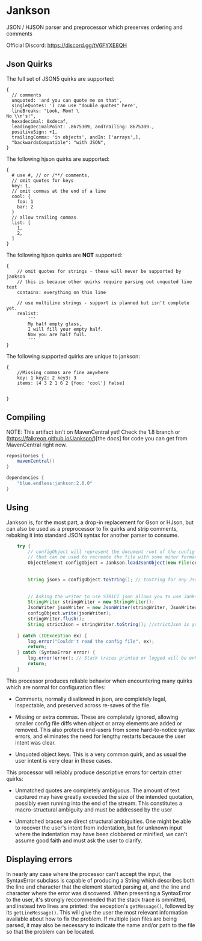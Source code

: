 # Jankson
JSON / HJSON parser and preprocessor which preserves ordering and comments


Official Discord: https://discord.gg/tV6FYXE8QH

## Json Quirks

The full set of JSON5 quirks are supported:
```json5
{
  // comments
  unquoted: 'and you can quote me on that',
  singleQuotes: 'I can use "double quotes" here',
  lineBreaks: "Look, Mom! \
No \\n's!",
  hexadecimal: 0xdecaf,
  leadingDecimalPoint: .8675309, andTrailing: 8675309.,
  positiveSign: +1,
  trailingComma: 'in objects', andIn: ['arrays',],
  "backwardsCompatible": "with JSON",
}
```

The following hjson quirks are supported:

```hjson
{
  # use #, // or /**/ comments,
  // omit quotes for keys
  key: 1,
  // omit commas at the end of a line
  cool: {
    foo: 1
    bar: 2
  }
  // allow trailing commas
  list: [
    1,
    2,
  ]
}

```

The following hjson quirks are **NOT** supported:
```hjson
{
	// omit quotes for strings - these will never be supported by jankson
	// this is because other quirks require parsing out unquoted line text
	contains: everything on this line

	// use multiline strings - support is planned but isn't complete yet.
	realist:
	    '''
	    My half empty glass,
	    I will fill your empty half.
	    Now you are half full.
	    '''
}
```

The following supported quirks are unique to jankson:
```json5
{
	//Missing commas are fine anywhere
	key: 1 key2: 2 key3: 3
	items: [4 3 2 1 6 2 {foo: 'cool'} false]


}
```

## Compiling

NOTE: This artifact isn't on MavenCentral yet! Check the 1.8 branch or (https://falkreon.github.io/Jankson/)[the docs]
for code you can get from MavenCentral right now.

```groovy
repositories {
	mavenCentral()
}

dependencies {
	"blue.endless:jankson:2.0.0"
}
```

## Using
Jankson is, for the most part, a drop-in replacement for Gson or HJson, but can also be
used as a preprocessor to fix quirks and strip comments, rebaking it into standard JSON
syntax for another parser to consume.

```java
	try {
		// configObject will represent the document root of the config file, and contains comments and formatting
		// that can be used to recreate the file with some minor formatting and indentation cleanup.
		ObjectElement configObject = Jankson.loadJsonObject(new File(configPath, "config.json"));
		
		
		String json5 = configObject.toString(); // toString for any JsonElement is its serialized form
		
		
		// Asking the writer to use STRICT json allows you to use Jankson as a preprocessor for other libraries
		StringWriter stringWriter = new StringWriter();
		JsonWriter jsonWriter = new JsonWriter(stringWriter, JsonWriterOptions.STRICT);
		configObject.write(jsonWriter);
		stringWriter.flush();
		String strictJson = stringWriter.toString(); //strictJson is your preprocessed data
		
	} catch (IOException ex) {
		log.error("Couldn't read the config file", ex);
		return;
	} catch (SyntaxError error) {
		log.error(error); // Stack traces printed or logged will be enhanced with line numbers
		return;
	}
```



This processor produces reliable behavior when encountering many quirks which are normal
for configuration files:

* Comments, normally disallowed in json, are completely legal, inspectable, and preserved
  across re-saves of the file.
  
* Missing or extra commas. These are completely ignored, allowing smaller config file
  diffs when object or array elements are added or removed. This also protects end-users
  from some hard-to-notice syntax errors, and eliminates the need for lengthy restarts
  because the user intent was clear.
  
* Unquoted object keys. This is a very common quirk, and as usual the user intent is very
  clear in these cases.

This processor will reliably produce descriptive errors for certain other quirks:

* Unmatched quotes are completely ambiguous. The amount of text captured may have greatly
  exceeded the size of the intended quotation, possibly even running into the end of the
  stream. This constitutes a macro-structural ambiguity and must be addressed by the user
  
* Unmatched braces are direct structural ambiguities. One might be able to recover the
  user's intent from indentation, but for unknown input where the indentation may have
  been clobbered or minified, we can't assume good faith and must ask the user to clarify.

## Displaying errors  

In nearly any case where the processor can't accept the input, the SyntaxError subclass is
capable of producing a String which describes both the line and character that the element
started parsing at, and the line and character where the error was discovered. When
presenting a SyntaxError to the user, it's strongly reccommended that the stack trace is
ommitted, and instead two lines are printed: the exception's ```getMessage()```, followed by its
```getLineMessage()```. This will give the user the most relevant information available about
how to fix the problem. If multiple json files are being parsed, it may also be necessary
to indicate the name and/or path to the file so that the problem can be located.
